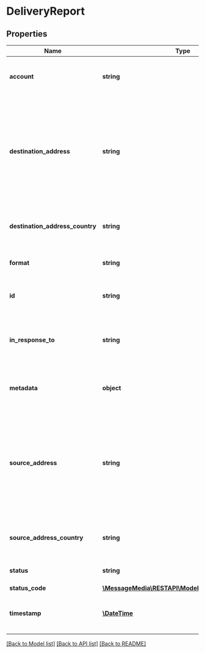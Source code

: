 # DeliveryReport

## Properties
Name | Type | Description | Notes
------------ | ------------- | ------------- | -------------
**account** | **string** | Account associated with this delivery report | [optional] 
**destination_address** | **string** | Address this delivery report was delivered to. This is the source address of the sent message that this delivery report is in response to | [optional] 
**destination_address_country** | **string** | Country associated with the destination address | [optional] 
**format** | **string** | Format of message, SMS or VOICE | [optional] 
**id** | **string** | Unique ID for this delivery report | [optional] 
**in_response_to** | **string** | Unique ID of the sent message that this delivery report is in response to | [optional] 
**metadata** | **object** | Metadata associated with the sent message | [optional] 
**source_address** | **string** | Address this delivery report was received from, the destination address of the sent message that this delivery report is in response to | [optional] 
**source_address_country** | **string** | Country associated with the source address | [optional] 
**status** | **string** | Status of the message | [optional] 
**status_code** | [**\MessageMedia\RESTAPI\Model\MessageStatusCode**](MessageStatusCode.md) |  | [optional] 
**timestamp** | [**\DateTime**](\DateTime.md) | Date time at which this delivery report was received | [optional] 

[[Back to Model list]](../README.md#documentation-for-models) [[Back to API list]](../README.md#documentation-for-api-endpoints) [[Back to README]](../README.md)


